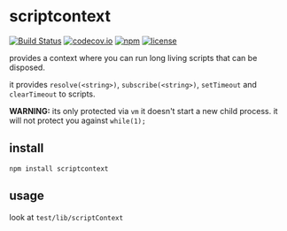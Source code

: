 # scriptcontext
[![Build Status](https://travis-ci.org/Bonuspunkt/scriptcontext.svg?branch=master)](https://travis-ci.org/Bonuspunkt/scriptcontext)
[![codecov.io](https://img.shields.io/codecov/c/github/Bonuspunkt/scriptcontext.svg?branch=master)](https://codecov.io/gh/Bonuspunkt/scriptcontext?branch=master)
[![npm](https://img.shields.io/npm/v/scriptcontext.svg)](https://www.npmjs.com/package/scriptcontext)
[![license](https://img.shields.io/npm/l/scriptcontext.svg)](https://tldrlegal.com/license/-isc-license)

provides a context where you can run long living scripts that can be disposed.

it provides `resolve(<string>)`, `subscribe(<string>)`, `setTimeout` and `clearTimeout` to scripts.

**WARNING:** its only protected via `vm` it doesn't start a new child process. it will not protect you against `while(1);`

## install
```
npm install scriptcontext
```

## usage

look at `test/lib/scriptContext`
